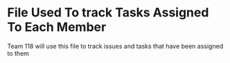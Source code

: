 # File Used To track Tasks Assigned To Each Member

Team 118 will use this file to track issues and tasks that have been assigned to them
